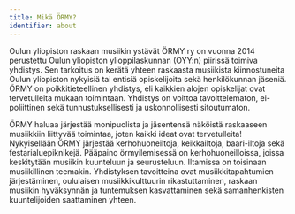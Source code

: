 ```yaml
---
title: Mikä ÖRMY?
identifier: about
---
```

Oulun yliopiston raskaan musiikin ystävät ÖRMY ry on vuonna 2014 perustettu Oulun yliopiston ylioppilaskunnan (OYY:n) piirissä toimiva yhdistys. Sen tarkoitus on kerätä yhteen raskaasta musiikista kiinnostuneita Oulun yliopiston nykyisiä tai entisiä opiskelijoita sekä henkilökunnan jäseniä. ÖRMY on poikkitieteellinen yhdistys, eli kaikkien alojen opiskelijat ovat tervetulleita mukaan toimintaan. Yhdistys on voittoa tavoittelematon, ei-poliittinen sekä tunnustuksellisesti ja uskonnollisesti sitoutumaton.

ÖRMY haluaa järjestää monipuolista ja jäsentensä näköistä raskaaseen musiikkiin liittyvää toimintaa, joten kaikki ideat ovat tervetulleita! Nykyisellään ÖRMY järjestää kerhohuoneiltoja, keikkailtoja, baari-iltoja sekä festarialuepiknikejä. Pääpaino örmyilemisessä on kerhohuoneilloissa, joissa keskitytään musiikin kuunteluun ja seurusteluun. Iltamissa on toisinaan musiikillinen teemakin. Yhdistyksen tavoitteina ovat musiikkitapahtumien järjestäminen, oululaisen musiikkikulttuurin rikastuttaminen, raskaan musiikin hyväksynnän ja tuntemuksen kasvattaminen sekä samanhenkisten kuuntelijoiden saattaminen yhteen.
